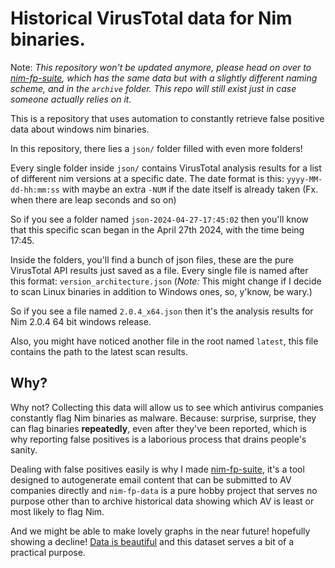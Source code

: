 # Historical VirusTotal data for Nim binaries.

Note: *This repository won't be updated anymore, please head on over to [nim-fp-suite](https://github.com/penguinite/nim-fp-suite), which has the same data but with a slightly different naming scheme, and in the `archive` folder. This repo will still exist just in case someone actually relies on it.*

This is a repository that uses automation to constantly retrieve false positive data about windows nim binaries.

In this repository, there lies a `json/` folder filled with even more folders!

Every single folder inside `json/` contains VirusTotal analysis results for a list of different nim versions at a specific date.
The date format is this: `yyyy-MM-dd-hh:mm:ss` with maybe an extra `-NUM` if the date itself is already taken (Fx. when there are leap seconds and so on)

So if you see a folder named `json-2024-04-27-17:45:02` then you'll know that this specific scan began in the April 27th 2024, with the time being 17:45. 

Inside the folders, you'll find a bunch of json files, these are the pure VirusTotal API results just saved as a file. 
Every single file is named after this format: `version_architecture.json` (*Note:* This might change if I decide to scan Linux binaries in addition to Windows ones, so, y'know, be wary.)

So if you see a file named `2.0.4_x64.json` then it's the analysis results for Nim 2.0.4 64 bit windows release.

Also, you might have noticed another file in the root named `latest`, this file contains the path to the latest scan results.

## Why?

Why not? Collecting this data will allow us to see which antivirus companies constantly flag Nim binaries as malware. Because: surprise, surprise, they can flag binaries **repeatedly**, even after they've been reported, which is why reporting false positives is a laborious process that drains people's sanity.

Dealing with false positives easily is why I made [nim-fp-suite](https://github.com/penguinite/nim-fp-suite), it's a tool designed to autogenerate email content that can be submitted to AV companies directly and `nim-fp-data` is a pure hobby project that serves no purpose other than to archive historical data showing which AV is least or most likely to flag Nim.

And we might be able to make lovely graphs in the near future! hopefully showing a decline! [Data is beautiful](https://www.reddit.com/r/dataisbeautiful/) and this dataset serves a bit of a practical purpose.